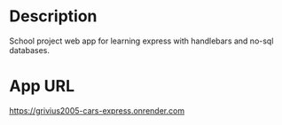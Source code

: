 # Description

School project web app for learning express with handlebars and no-sql databases.

# App URL

<https://grivius2005-cars-express.onrender.com>
